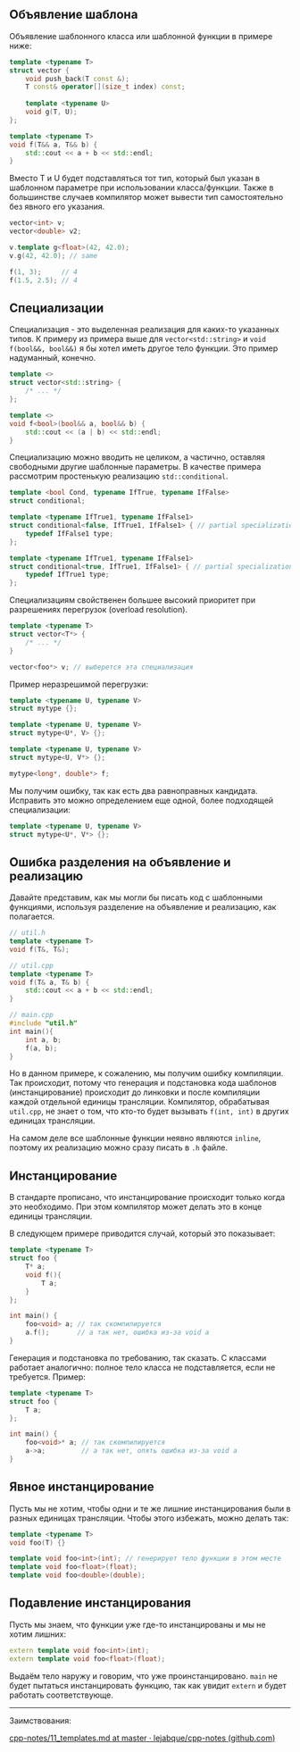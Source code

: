## Объявление шаблона

Объявление шаблонного класса или шаблонной функции в примере ниже:

```cpp
template <typename T>
struct vector {
	void push_back(T const &);
	T const& operator[](size_t index) const;
	
	template <typename U>
	void g(T, U);
};

template <typename T>
void f(T&& a, T&& b) {
	std::cout << a + b << std::endl;
}
```

Вместо T и U будет подставляться тот тип, который был указан в шаблонном параметре при использовании класса/функции. Также в большинстве случаев компилятор может вывести тип самостоятельно без явного его указания.

```cpp
vector<int> v;
vector<double> v2;

v.template g<float>(42, 42.0);
v.g(42, 42.0); // same

f(1, 3);     // 4
f(1.5, 2.5); // 4
```

## Специализации

Специализация - это выделенная реализация для каких-то указанных типов. К примеру из примера выше для `vector<std::string>` и `void f(bool&&, bool&&)` я бы хотел иметь другое тело функции. Это пример надуманный, конечно.

```cpp
template <>
struct vector<std::string> {
	/* ... */
};

template <>
void f<bool>(bool&& a, bool&& b) {
    std::cout << (a | b) << std::endl;
}
```

Специализацию можно вводить не целиком, а частично, оставляя свободными другие шаблонные параметры. В качестве примера рассмотрим простенькую реализацию `std::conditional`.

```cpp
template <bool Cond, typename IfTrue, typename IfFalse>
struct conditional;

template <typename IfTrue1, typename IfFalse1>
struct conditional<false, IfTrue1, IfFalse1> { // partial specialization
	typedef IfFalse1 type;
};

template <typename IfTrue1, typename IfFalse1>
struct conditional<true, IfTrue1, IfFalse1> { // partial specialization
	typedef IfTrue1 type;
};
```

Специализациям свойственен большее высокий приоритет при разрешениях перегрузок (overload resolution).

```cpp
template <typename T>
struct vector<T*> {
	/* ... */
}

vector<foo*> v; // выберется эта специализация
```

Пример неразрешимой перегрузки:

```cpp
template <typename U, typename V>
struct mytype {};

template <typename U, typename V>
struct mytype<U*, V> {};

template <typename U, typename V>
struct mytype<U, V*> {};

mytype<long*, double*> f;
```

Мы получим ошибку, так как есть два равноправных кандидата. Исправить это можно определением еще одной, более подходящей специализации:

```cpp
template <typename U, typename V>
struct mytype<U*, V*> {};
```

## Ошибка разделения на объявление и реализацию

Давайте представим, как мы могли бы писать код с шаблонными функциями, используя разделение на объявление и реализацию, как полагается.

```cpp
// util.h
template <typename T>
void f(T&, T&);

// util.cpp
template <typename T>
void f(T& a, T& b) {
	std::cout << a + b << std::endl;
}

// main.cpp
#include "util.h"
int main(){
	int a, b;
	f(a, b);
}
```

Но в данном примере, к сожалению, мы получим ошибку компиляции. Так происходит, потому что генерация и подстановка кода шаблонов (инстанцирование) происходит до линковки и после компиляции каждой отдельной единицы трансляции. Компилятор, обрабатывая `util.cpp`, не знает о том, что кто-то будет вызывать `f(int, int)` в других единицах трансляции.

На самом деле все шаблонные функции неявно являются `inline`, поэтому их реализацию можно сразу писать в `.h` файле.

## Инстанцирование

В стандарте прописано, что инстанцирование происходит только когда это необходимо. При этом компилятор может делать это в конце единицы трансляции.

В следующем примере приводится случай, который это показывает:

```cpp
template <typename T>
struct foo {
	T* a;
	void f(){
		T a;
	}
};

int main() {
	foo<void> a; // так скомпилируется
	a.f();       // а так нет, ошибка из-за void a
}
```

Генерация и подстановка по требованию, так сказать. С классами работает аналогично: полное тело класса не подставляется, если не требуется. Пример:

```cpp
template <typename T>
struct foo {
	T a;
};

int main() {
	foo<void>* a; // так скомпилируется
	a->a;         // а так нет, опять ошибка из-за void a
}
```

## Явное инстанцирование

Пусть мы не хотим, чтобы одни и те же лишние инстанцирования были в разных единицах трансляции. Чтобы этого избежать, можно делать так:

```cpp
template <typename T>
void foo(T) {}

template void foo<int>(int); // генерирует тело функции в этом месте
template void foo<float>(float);
template void foo<double>(double);
```

## Подавление инстанцирования

Пусть мы знаем, что функции уже где-то инстанцированы и мы не хотим лишних:

```cpp
extern template void foo<int>(int); 
extern template void foo<float>(float);
```

Выдаём тело наружу и говорим, что уже проинстанцировано. `main` не будет пытаться инстанцировать функцию, так как увидит `extern` и будет работать соответствующе.


---

Заимствования:

[cpp-notes/11_templates.md at master · lejabque/cpp-notes (github.com)](https://github.com/lejabque/cpp-notes/blob/master/src/11_templates.md)
